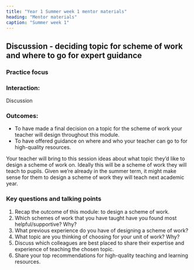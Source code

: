 ```yaml
---
title: "Year 1 Summer week 1 mentor materials"
heading: "Mentor materials"
caption: "Summer week 1"
---
```


## Discussion - deciding topic for scheme of work and where to go for expert guidance

### Practice focus

### Interaction:

Discussion

### Outcomes:

- To have made a final decision on a topic for the scheme of work your teacher will design throughout this module.
- To have offered guidance on where and who your teacher can go to for high-quality resources.

Your teacher will bring to this session ideas about what topic they’d like to design a scheme of work on. Ideally this will be a scheme of work they will teach to pupils. Given we’re already in the summer term, it might make sense for them to design a scheme of work they will teach next academic year.

### Key questions and talking points

1. Recap the outcome of this module: to design a scheme of work.
2. Which schemes of work that you have taught have you found most helpful/supportive? Why?
3. What previous experience do you have of designing a scheme of work?
4. What topic are you thinking of choosing for your unit of work? Why?
5. Discuss which colleagues are best placed to share their expertise and experience of teaching the chosen topic.
6. Share your top recommendations for high-quality teaching and learning resources.
